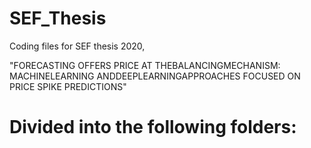 # SEF_Thesis
Coding files for SEF thesis 2020,

"FORECASTING OFFERS PRICE AT THEBALANCINGMECHANISM: MACHINELEARNING  ANDDEEPLEARNINGAPPROACHES FOCUSED ON PRICE SPIKE PREDICTIONS"

# Divided into the following folders:

